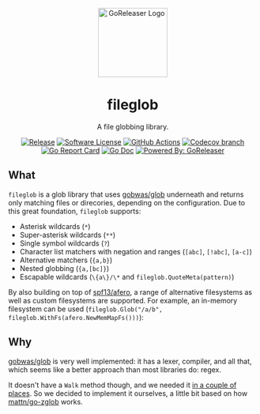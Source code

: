 <p align="center">
  <img alt="GoReleaser Logo" src="https://avatars2.githubusercontent.com/u/24697112?v=3&s=200" height="140" />
  <h1 align="center">fileglob</h1>
  <p align="center">A file globbing library.</p>
  <p align="center">
    <a href="https://github.com/goreleaser/fileglob/releases/latest"><img alt="Release" src="https://img.shields.io/github/release/goreleaser/fileglob.svg?style=for-the-badge"></a>
    <a href="/LICENSE.md"><img alt="Software License" src="https://img.shields.io/badge/license-MIT-brightgreen.svg?style=for-the-badge"></a>
    <a href="https://github.com/goreleaser/fileglob/actions?workflow=build"><img alt="GitHub Actions" src="https://img.shields.io/github/workflow/status/goreleaser/fileglob/build?style=for-the-badge"></a>
    <a href="https://codecov.io/gh/goreleaser/fileglob"><img alt="Codecov branch" src="https://img.shields.io/codecov/c/github/goreleaser/fileglob/master.svg?style=for-the-badge"></a>
    <a href="https://goreportcard.com/report/github.com/goreleaser/fileglob"><img alt="Go Report Card" src="https://goreportcard.com/badge/github.com/goreleaser/fileglob?style=for-the-badge"></a>
    <a href="https://pkg.go.dev/github.com/goreleaser/fileglob"><img alt="Go Doc" src="https://img.shields.io/badge/godoc-reference-blue.svg?style=for-the-badge"></a>
    <a href="https://github.com/goreleaser"><img alt="Powered By: GoReleaser" src="https://img.shields.io/badge/powered%20by-goreleaser-green.svg?style=for-the-badge"></a>
  </p>
</p>

## What

`fileglob` is a glob library that uses [gobwas/glob](https://github.com/gobwas/glob) underneath
and returns only matching files or direcories, depending on the configuration. Due to this great foundation, `fileglob` supports:

* Asterisk wildcards (`*`)
* Super-asterisk wildcards (`**`)
* Single symbol wildcards (`?`)
* Character list matchers with negation and ranges (`[abc]`, `[!abc]`, `[a-c]`)
* Alternative matchers (`{a,b}`)
* Nested globbing (`{a,[bc]}`)
* Escapable wildcards (`\{a\}/\*` and `fileglob.QuoteMeta(pattern)`)

By also building on top of [spf13/afero](https://github.com/spf13/afero), a range of alternative filesystems as well as custom filesystems are supported. For example, an in-memory filesystem can be used (`fileglob.Glob("/a/b", fileglob.WithFs(afero.NewMemMapFs()))`):

## Why

[gobwas/glob](https://github.com/gobwas/glob) is very well implemented: it has
a lexer, compiler, and all that, which seems like a better approach than most
libraries do: regex.

It doesn't have a `Walk` method though, and we needed it
[in a couple of places](https://github.com/goreleaser/fileglob/issues/232).
So we decided to implement it ourselves, a little bit based on how
[mattn/go-zglob](http://github.com/mattn/go-zglob) works.
